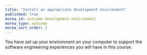 ```yaml
---
title: "Install an appropriate development environment"
published: true
morea_id: outcome-development-environment
morea_type: outcome
morea_sort_order: 2
---
```


You have set up your environment on your computer to support the software engineering experiences you will have in this course. 